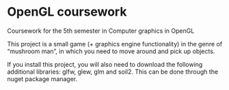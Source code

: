 # OpenGL coursework

Coursework for the 5th semester in Computer graphics in OpenGL

This project is a small game (+ graphics engine functionality) in the genre of “mushroom man”, in which you need to move around and pick up objects.

If you install this project, you will also need to download the following additional libraries: glfw, glew, glm and soil2. This can be done through the nuget package manager.